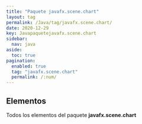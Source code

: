 ```yaml
---
title: "Paquete javafx.scene.chart"
layout: tag
permalink: /Java/tag/javafx.scene.chart/
date: 2020-12-29
key: Javapaquetejavafx.scene.chart
sidebar: 
  nav: java
aside: 
  toc: true
pagination: 
  enabled: true
  tag: "javafx.scene.chart"
  permalink: /:num/
---
```


<h2>Elementos</h2>
Todos los elementos del paquete <strong>javafx.scene.chart</strong>

